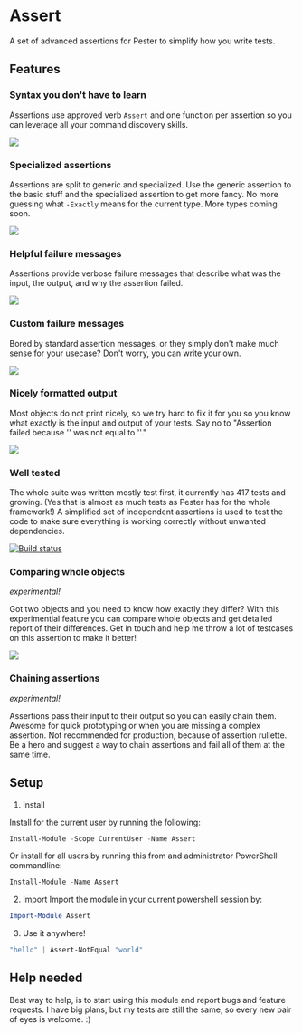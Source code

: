 # Assert
A set of advanced assertions for Pester to simplify how you write tests. 

## Features

### Syntax you don't have to learn

Assertions use approved verb `Assert` and one function per assertion so you can leverage all your command discovery skills. 

![](https://raw.githubusercontent.com/nohwnd/Assertions/master/doc/readme/get-command.PNG)


### Specialized assertions

Assertions are split to generic and specialized. Use the generic assertion to the basic stuff and the specialized assertion to get more fancy. No more guessing what `-Exactly` means for the current type. More types coming soon. 

![](https://raw.githubusercontent.com/nohwnd/Assertions/master/doc/readme/compare-strings.PNG)


### Helpful failure messages

Assertions provide verbose failure messages that describe what was the input, the output, and why the assertion failed.

![](https://raw.githubusercontent.com/nohwnd/Assertions/master/doc/readme/verbose-message.PNG)


### Custom failure messages

Bored by standard assertion messages, or they simply don't make much sense for your usecase? Don't worry, you can write your own.

![](https://raw.githubusercontent.com/nohwnd/Assertions/master/doc/readme/custom-messages.PNG)


### Nicely formatted output

Most objects do not print nicely, so we try hard to fix it for you so you know what exactly is the input and output of your tests. Say no to "Assertion failed because '' was not equal to ''." 

![](https://raw.githubusercontent.com/nohwnd/Assertions/master/doc/readme/pretty-print.PNG)


### Well tested

The whole suite was written mostly test first, it currently has 417 tests and growing. (Yes that is almost as much tests as Pester has for the whole framework!) A simplified set of independent assertions is used to test the code to make sure everything is working correctly without unwanted dependencies.

[![Build status](https://ci.appveyor.com/api/projects/status/74k092cmss0goh45/branch/master?svg=true)](https://ci.appveyor.com/project/nohwnd/assertions/branch/master)


### Comparing whole objects
_experimental!_

Got two objects and you need to know how exactly they differ? With this experimential feature you can compare whole objects and get detailed report of their differences. Get in touch and help me throw a lot of testcases on this assertion to make it better!

![](https://raw.githubusercontent.com/nohwnd/Assertions/master/doc/readme/compare-objects.PNG)


### Chaining assertions
_experimental!_

Assertions pass their input to their output so you can easily chain them. Awesome for quick prototyping or when you are missing a complex assertion. Not recommended for production, because of assertion rullette. Be a hero and suggest a way to chain assertions and fail all of them at the same time.

## Setup
1) Install 

Install for the current user by running the following:

```powershell
Install-Module -Scope CurrentUser -Name Assert
```

Or install for all users by running this from and administrator PowerShell commandline:

```powershell
Install-Module -Name Assert
```
2) Import 
Import the module in your current powershell session by:

```powershell
Import-Module Assert
```

3) Use it anywhere!

```powershell 
"hello" | Assert-NotEqual "world" 
```

## Help needed
Best way to help, is to start using this module and report bugs and feature requests. I have big plans, but my tests are still the same, so every new pair of eyes is welcome. :)
